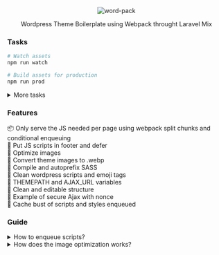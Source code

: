
<p align="center">
  <img alt="word-pack" src="https://i.imgur.com/X4plCaU.png">

<p align="center">
Wordpress Theme Boilerplate using Webpack throught Laravel Mix
</p>


###  Tasks
``` bash
# Watch assets
npm run watch

# Build assets for production
npm run prod
```
<details>
  <summary>More tasks</summary>
  
``` bash
# Watch images
npm run watch:images

# Watch webpack js and css
npm run watch:mix

# Optimize images
npm run prod:images

# Run webpack js and css
npm run prod:mix


```
</details>

### Features
📦 Only serve the JS needed per page using webpack split chunks and conditional enqueuing<br>
🧦 Put JS scripts in footer and defer<br>
📂 Optimize images<br>
🔩 Convert theme images to .webp<br>
💄 Compile and autoprefix SASS<br>
📑 Clean wordpress scripts and emoji tags<br>
🥞 THEMEPATH and AJAX_URL variables<br>
🍬 Clean and editable structure<br>
🧩 Example of secure Ajax with nonce<br>
🎃 Cache bust of scripts and styles enqueued<br>

### Guide
<details>
  <summary>How to enqueue scripts?</summary>
  To enqueue scripts, create an entry on webpack.config.js and then enqueue it on functions.php using the wordpack_load_chunk function with the same name as the entry, be sure to use a conditional when enqueuing it.
</details>
<details>
  <summary>How does the image optimization works?</summary>
  While in watching mode, every image you put into "src/img" folder gets an optimized version in "assets/img" also a WEBP version is created
</details>